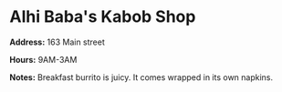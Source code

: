 # Alhi Baba's Kabob Shop

**Address:** 163 Main street

**Hours:** 9AM-3AM

**Notes:** Breakfast burrito is juicy. It comes wrapped in its own napkins.